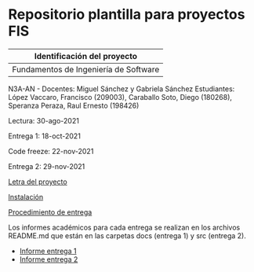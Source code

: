 # Repositorio plantilla para proyectos FIS

| Identificación del proyecto
|-----------
| Fundamentos de Ingeniería de Software
N3A-AN - Docentes: Miguel Sánchez y Gabriela Sánchez
Estudiantes: López Vaccaro, Francisco  (209003), Caraballo Soto, Diego  (180268), Speranza Peraza, Raul Ernesto (198426)

Lectura: 30-ago-2021

Entrega 1: 18-oct-2021

Code freeze: 22-nov-2021

Entrega 2: 29-nov-2021

[Letra del proyecto](letra.md)

[Instalación](install.md)

[Procedimiento de entrega](proc_entrega.md)

Los informes académicos para cada entrega se realizan en los archivos README.md que están en las carpetas docs (entrega 1) y src (entrega 2).
* [Informe entrega 1](docs/README.md)
* [Informe entrega 2](src/README.md)
